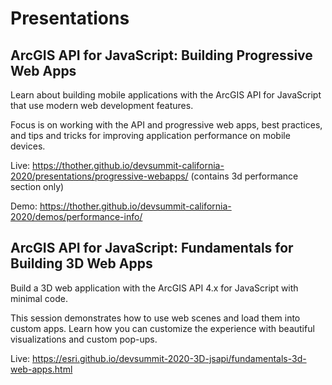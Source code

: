 # Presentations

## ArcGIS API for JavaScript: Building Progressive Web Apps

Learn about building mobile applications with the ArcGIS API for JavaScript that use modern web development features.

Focus is on working with the API and progressive web apps, best practices, and tips and tricks for improving application performance on mobile devices.

Live: https://thother.github.io/devsummit-california-2020/presentations/progressive-webapps/ (contains 3d performance section only)

Demo: https://thother.github.io/devsummit-california-2020/demos/performance-info/

## ArcGIS API for JavaScript: Fundamentals for Building 3D Web Apps 

Build a 3D web application with the ArcGIS API 4.x for JavaScript with minimal code.

This session demonstrates how to use web scenes and load them into custom apps. Learn how you can customize the experience with beautiful visualizations and custom pop-ups.

Live: https://esri.github.io/devsummit-2020-3D-jsapi/fundamentals-3d-web-apps.html

